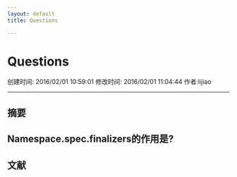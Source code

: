 ```yaml
---
layout: default
title: Questions

---
```


# Questions
创建时间: 2016/02/01 10:59:01  修改时间: 2016/02/01 11:04:44 作者:lijiao

----

## 摘要

## Namespace.spec.finalizers的作用是?



## 文献
